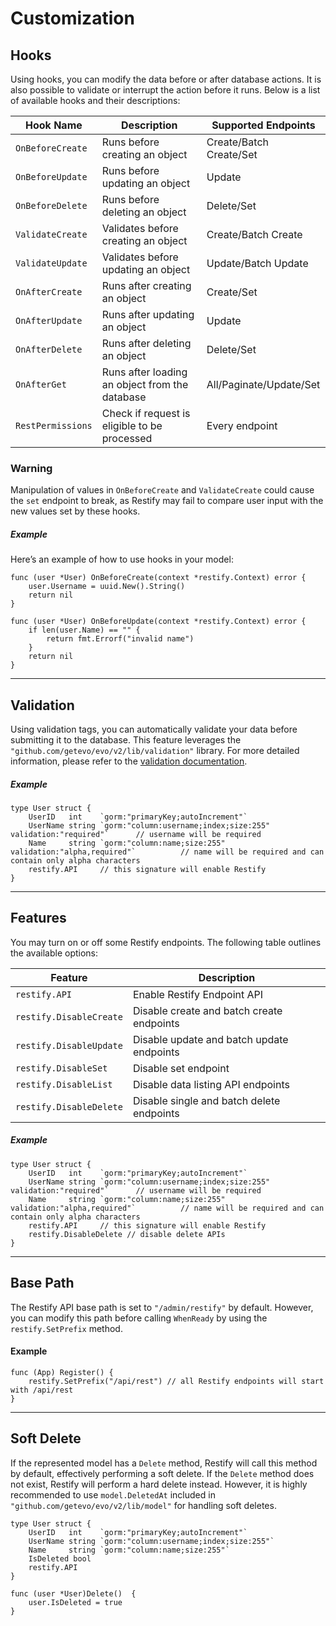 # Customization
## Hooks

Using hooks, you can modify the data before or after database actions. It is also possible to validate or interrupt the action before it runs. Below is a list of available hooks and their descriptions:

| **Hook Name**     | **Description**                                | **Supported Endpoints** |
|-------------------|------------------------------------------------|-------------------------|
| `OnBeforeCreate`  | Runs before creating an object                 | Create/Batch Create/Set |
| `OnBeforeUpdate`  | Runs before updating an object                 | Update                  |
| `OnBeforeDelete`  | Runs before deleting an object                 | Delete/Set              |
| `ValidateCreate`  | Validates before creating an object            | Create/Batch Create     |
| `ValidateUpdate`  | Validates before updating an object            | Update/Batch Update     |
| `OnAfterCreate`   | Runs after creating an object                  | Create/Set              |
| `OnAfterUpdate`   | Runs after updating an object                  | Update                  |
| `OnAfterDelete`   | Runs after deleting an object                  | Delete/Set              |
| `OnAfterGet`      | Runs after loading an object from the database | All/Paginate/Update/Set |
| `RestPermissions` | Check if request is eligible to be processed   | Every endpoint          |

### Warning

Manipulation of values in `OnBeforeCreate` and `ValidateCreate` could cause the `set` endpoint to break, as Restify may fail to compare user input with the new values set by these hooks.

##### Example

Here’s an example of how to use hooks in your model:

```golang
func (user *User) OnBeforeCreate(context *restify.Context) error {
    user.Username = uuid.New().String()
    return nil
}

func (user *User) OnBeforeUpdate(context *restify.Context) error {
    if len(user.Name) == "" {
        return fmt.Errorf("invalid name")
    }
    return nil
}
```


---

## Validation

Using validation tags, you can automatically validate your data before submitting it to the database. This feature leverages the `"github.com/getevo/evo/v2/lib/validation"` library. For more detailed information, please refer to the [validation documentation](https://github.com/getevo/evo/blob/master/docs/validation.md).

##### Example

```golang
type User struct {
    UserID   int    `gorm:"primaryKey;autoIncrement"`
    UserName string `gorm:"column:username;index;size:255" validation:"required"`      // username will be required
    Name     string `gorm:"column:name;size:255" validation:"alpha,required"`          // name will be required and can contain only alpha characters
    restify.API     // this signature will enable Restify
}
```


---
## Features

You may turn on or off some Restify endpoints. The following table outlines the available options:

| **Feature**             | **Description**                           |
|-------------------------|-------------------------------------------|
| `restify.API`           | Enable Restify Endpoint API               |
| `restify.DisableCreate` | Disable create and batch create endpoints |
| `restify.DisableUpdate` | Disable update and batch update endpoints |
| `restify.DisableSet`    | Disable set endpoint                      |
| `restify.DisableList`   | Disable data listing API endpoints        |
| `restify.DisableDelete` | Disable single and batch delete endpoints |

##### Example

```golang
type User struct {
    UserID   int    `gorm:"primaryKey;autoIncrement"`
    UserName string `gorm:"column:username;index;size:255" validation:"required"`      // username will be required
    Name     string `gorm:"column:name;size:255" validation:"alpha,required"`          // name will be required and can contain only alpha characters
    restify.API     // this signature will enable Restify
    restify.DisableDelete // disable delete APIs
}
```

---
## Base Path

The Restify API base path is set to `"/admin/restify"` by default. However, you can modify this path before calling `WhenReady` by using the `restify.SetPrefix` method.

#### Example

```golang
func (App) Register() {
    restify.SetPrefix("/api/rest") // all Restify endpoints will start with /api/rest
}
```
---
## Soft Delete

If the represented model has a `Delete` method, Restify will call this method by default, effectively performing a soft delete. If the `Delete` method does not exist, Restify will perform a hard delete instead. However, it is highly recommended to use `model.DeletedAt` included in `"github.com/getevo/evo/v2/lib/model"` for handling soft deletes.

```golang
type User struct {
    UserID   int    `gorm:"primaryKey;autoIncrement"`
    UserName string `gorm:"column:username;index;size:255"`    
    Name     string `gorm:"column:name;size:255"`         
    IsDeleted bool
    restify.API    
}

func (user *User)Delete()  {
    user.IsDeleted = true
}
```